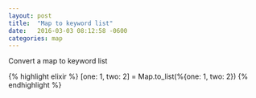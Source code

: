 ```yaml
---
layout: post
title:  "Map to keyword list"
date:   2016-03-03 08:12:58 -0600
categories: map
---
```

Convert a map to keyword list

{% highlight elixir %}
[one: 1, two: 2] = Map.to_list(%{one: 1, two: 2})
{% endhighlight %}
